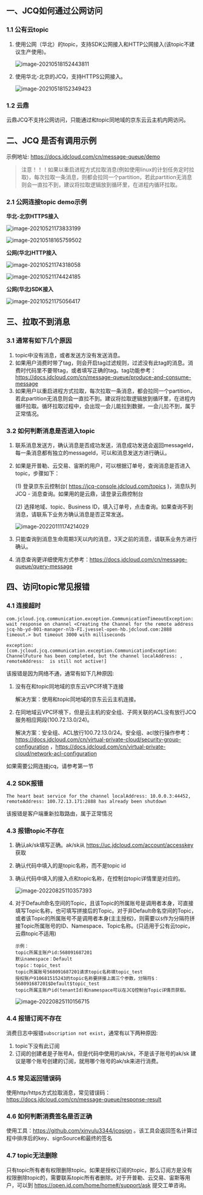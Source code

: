 ## 一、JCQ如何通过公网访问

### 1.1 公有云topic

1. 使用公网（华北）的topic，支持SDK公网接入和HTTP公网接入(该topic不建议生产使用)。

   ![image-20210518152443811](images/image-20210518152443811.png)

2. 使用华北-北京的JCQ，支持HTTPS公网接入。

   ![image-20210518152349423](images/image-20210518152349423.png)

### 1.2 云鼎

云鼎JCQ不支持公网访问，只能通过和topic同地域的京东云云主机内网访问。

## 二、JCQ 是否有调用示例

示例地址: https://docs.jdcloud.com/cn/message-queue/demo

> 注意！！！如果以重启进程方式拉取消息(例如使用linux的计划任务定时拉取)，每次拉取一条消息，则都会拉同一个partition，若此partition无消息则会一直拉不到，建议将拉取逻辑放到循环里，在进程内循环拉取。

### 2.1 公网连接topic demo示例

**华北-北京HTTPS接入**

![image-20210521173833199](images/image-20210521173833199.png)

![image-20210518165759502](images/image-20210518165759502.png)

**公网(华北)HTTP接入** 

![image-20210521174318058](images/image-20210521174318058.png)

![image-20210521174424185](images/image-20210521174424185.png)

**公网(华北)SDK接入**

![image-20210521175056417](images/image-20210521175056417.png)

## 三、拉取不到消息

### 3.1 通常有如下几个原因

1. topic中没有消息，或者发送方没有发送消息。
2. 如果用户消费时带了tag，则会开启tag过滤规则，过滤没有此tag的消息。消费时代码里不要带tag，或者填写正确的tag。tag功能参考：https://docs.jdcloud.com/cn/message-queue/produce-and-consume-message
3. 如果用户以重启进程方式拉取，每次拉取一条消息，都会拉同一个partition，若此partition无消息则会一直拉不到。建议将拉取逻辑放到循环里，在进程内循环拉取。循环拉取过程中，会出现一会儿能拉到数据，一会儿拉不到，属于正常情况。

### 3.2 如何判断消息是否进入topic

1. 联系消息发送方，确认消息是否成功发送，消息成功发送会返回messageId，每一条消息都有独立的messageId，可以和消息发送方进行确认。

2. 如果是开普勒、云交易、宙斯的用户，可以根据订单号，查询消息是否进入topic，步骤如下：

   (1) 登录京东云控制台( https://jcq-console.jdcloud.com/topics )，消息队列JCQ - 消息查询。如果用的是云鼎，请登录云鼎控制台

   (2) 选择地域、topic、Business ID，填入订单号，点击查询。如果查询不到消息，请联系下业务方确认消息是否正常发送。

   ![image-20220111174214029](images/image-20220111174214029.png)

3. 只能查询到消息生命周期3天以内的消息，3天之前的消息，请联系业务方进行确认。

4. 消息查询更详细使用方式参考：https://docs.jdcloud.com/cn/message-queue/query-message

## 四、访问topic常见报错

### 4.1 连接超时

```
com.jcloud.jcq.communication.exception.CommunicationTimeoutException: wait response on channel <Creating the Channel for the remote address jcq-hb-yd-001-manager-nlb-FI.jvessel-open-hb.jdcloud.com:2888 timeout.> but timeout 3000 with milliseconds
```

```
exception:[com.jcloud.jcq.communication.exception.CommunicationException: ChannelFuture has been completed, but the channel localAddress: , remoteAddress:  is still not active!]
```

该报错是因为网络不通，通常有如下几种原因: 

1. 没有在和topic同地域的京东云VPC环境下连接

   解决方案：使用和topic同地域的京东云云主机连接。

2. 在同地域云VPC环境下，但是云主机的安全组、子网关联的ACL没有放行JCQ服务相应网段(100.72.13.0/24)。

   解决方案：安全组、ACL放行100.72.13.0/24。安全组、acl放行操作参考：https://docs.jdcloud.com/cn/virtual-private-cloud/security-group-configuration ，https://docs.jdcloud.com/cn/virtual-private-cloud/network-acl-configuration

如果需要公网连接jcq，请参考第一节

### 4.2 SDK报错

```
The heart beat service for the channel localAddress: 10.0.0.3:44452, remoteAddress: 100.72.13.171:2888 has already been shutdown
```

该报错是客户端重新拉取路由，属于正常情况

### 4.3 报错topic不存在

1. 确认ak/sk填写正确。ak/sk从 https://uc.jdcloud.com/account/accesskey 获取

2. 确认代码中填入的是topic名称，而不是topic id

3. 确认代码中填入的接入点和topic名称，在控制台topic详情里是对应的。

   ![image-20220825110357393](images/image-20220825110357393.png)

4. 对于Default命名空间的Topic，且该Topic的所属账号是调用者本身，可直接填写Topic名称，也可填写拼接后的Topic。对于非Default命名空间的Topic，或者该Topic的所属账号不是调用者本身(主主授权)，则需要以`$`作为分隔符拼接Topic所属账号的ID、Namespace、Topic名称。(只适用于公有云topic，云鼎topic不适用)

   ```
   示例：
   topic所属主账户id:568091687201
   默认namespace：Default
   topic：topic_test
   topic所属账号568091687201请求topic名称填topic_test
   授权账户910681515243的topic名称要拼接上面三个参数，分隔符$：568091687201$Default$topic_test
   topic所属主账户id(tenantId)和namespace可以在JCQ控制台Topic详情页获取。
   ```

   ![image-20220825110156715](images/image-20220825110156715.png)

### 4.4 报错订阅不存在

消费日志中报错`subscription not exist`，通常有以下两种原因:
1. topic下没有此订阅
2. 订阅的创建者是子账号A，但是代码中使用的ak/sk，不是该子账号的ak/sk
    建议是哪个账号创建的订阅，就用哪个账号的ak/sk来进行消费。

### 4.5 常见返回错误码

使用http/https方式拉取消息，常见错误码：https://docs.jdcloud.com/cn/message-queue/response-result

### 4.6 如何判断消费签名是否正确

使用工具：https://github.com/xinyulu3344/jcqsign 。该工具会返回签名计算过程中排序后的key、signSource和最终的签名

### 4.7 topic无法删除

只有topic所有者有权限删除topic。如果是授权订阅的topic，那么订阅方是没有权限删除topic的，需要联系topic所有者删除。对于开普勒、云交易、宙斯等用户，可以到 https://open.jd.com/home/home#/support/ask 提交工单咨询。


